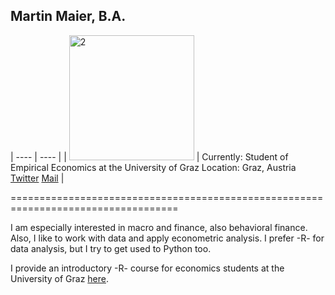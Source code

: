 ## Martin Maier, B.A.

| ---- | ---- |
| <img src="https://user-images.githubusercontent.com/63603922/93268807-25df9000-f7ae-11ea-9ceb-d638bb5b14d8.jpg" alt="2" width="200"/> | Currently: Student of Empirical Economics at the University of Graz  Location: Graz, Austria  [Twitter](https://twitter.com/maetmaier)  [Mail](maier_martin@live.at) |

===================================================================================

I am especially interested in macro and finance, also behavioral finance. Also, I like to work with data and apply econometric analysis. I prefer -R- for data analysis, but I try to get used to Python too. 

I provide an introductory -R- course for economics students at the University of Graz [here](https://maiermartin.github.io/An-Economists-R-Tutorial/).


